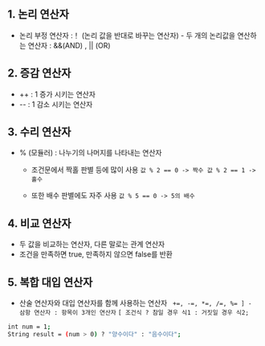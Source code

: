 ## 1. 논리 연산자
- 논리 부정 연산자 :！ (논리 값을 반대로 바꾸는 연산자) - 두 개의 논리값을 연산하는 연산자
 : &&(AND) , || (OR)

## 2. 증감 연산자
- ++ : 1 증가 시키는 연산자
- -- : 1 감소 시키는 연산자

## 3. 수리 연산자
- % (모듈러) : 나누기의 나머지를 나타내는 연산자
   - 조건문에서 짝홀 판별 등에 많이 사용
   `값 % 2 == 0 -> 짝수 값 % 2 == 1 -> 홀수`
   
   - 또한 배수 판별에도 자주 사용
   `값 % 5 == 0 -> 5의 배수`
   
## 4. 비교 연산자
- 두 값을 비교하는 연산자, 다른 말로는 관계 연산자
- 조건을 만족하면 true, 만족하지 않으면 false를 반환

## 5. 복합 대입 연산자
- 산술 연산자와 대입 연산자를 함께 사용하는 연산자
 ` +=, -=, *=, /=, %= ] - 삼항 연산자 : 항목이 3개인 연산자`
 `[ 조건식 ? 참일 경우 식1 : 거짓일 경우 식2; `

```sh
int num = 1;
String result = (num > 0) ? "양수이다" : "음수이다";
```

